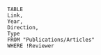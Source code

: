 ```dataview
TABLE 
Link, 
Year, 
Direction,
Type
FROM "Publications/Articles"
WHERE !Reviewer
```



